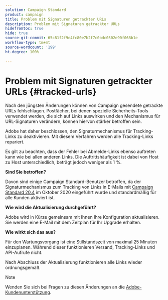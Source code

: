 ```yaml
---
solution: Campaign Standard
product: campaign
title: Problem mit Signaturen getrackter URLs
description: Problem mit Signaturen getrackter URLs
hidefromtoc: true
hide: true
source-git-commit: 65c81f2f9e4fc80e7b2f7c0bdc0302e90f068b1e
workflow-type: tm+mt
source-wordcount: '199'
ht-degree: 100%

---
```



# Problem mit Signaturen getrackter URLs {#tracked-urls}

Nach den jüngsten Änderungen können von Campaign gesendete getrackte URLs fehlschlagen. Postfächer, bei denen spezielle Sicherheits-Tools verwendet werden, die sich auf Links auswirken und den Mechanismus für URL-Signaturen verändern, können hiervon stärker betroffen sein.

Adobe hat daher beschlossen, den Signaturmechanismus für Tracking-Links zu deaktivieren. Mit diesem Verfahren werden alle Tracking-Links repariert.

Es gilt zu beachten, dass der Fehler bei Abmelde-Links ebenso auftreten kann wie bei allen anderen Links. Die Auftrittshäufigkeit ist dabei von Host zu Host unterschiedlich, beträgt jedoch weniger als 1 %.

**Sind Sie betroffen?**

Davon sind einige Campaign Standard-Benutzer betroffen, da der Signaturmechanismus zum Tracking von Links in E-Mails mit [Campaign Standard 20.4](release-notes-2020.md#release-20-4---october-2020) im Oktober 2020 eingeführt wurde und standardmäßig für alle Kunden aktiviert ist.

**Wie wird die Aktualisierung durchgeführt?**

Adobe wird in Kürze gemeinsam mit Ihnen Ihre Konfiguration aktualisieren. Sie werden eine E-Mail mit dem Zeitplan für Ihr Upgrade erhalten.

**Wie wirkt sich das aus?**

Für den Wartungsvorgang ist eine Stillstandszeit von maximal 25 Minuten einzuplanen. Während dieser funktionieren Versand, Tracking-Links und API-Aufrufe nicht.

Nach Abschluss der Aktualisierung funktionieren alle Links wieder ordnungsgemäß.

>[!NOTE]
>
>Wenden Sie sich bei Fragen zu diesen Änderungen an die [Adobe-Kundenunterstützung](https://helpx.adobe.com/de/enterprise/admin-guide.html/enterprise/using/support-for-experience-cloud.ug.html).

